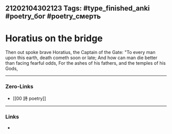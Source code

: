 21202104302123
Tags: #type_finished_anki #poetry_бог #poetry_смерть
---
# Horatius on the bridge

Then out spoke brave Horatius, the Captain of the Gate: 
"To every man upon this earth, death cometh soon or late; 
And how can man die better than facing fearful odds, 
For the ashes of his fathers, and the temples of his Gods,

---
### Zero-Links
- [[00 詩 poetry]]
---
### Links
-